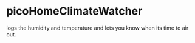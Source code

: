 # picoHomeClimateWatcher
logs the humidity and temperature and lets you know when its time to air out.
